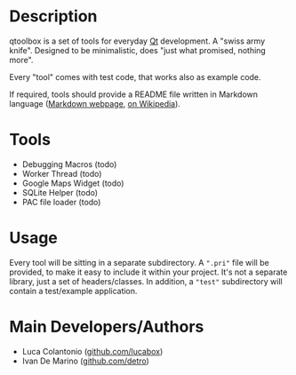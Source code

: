 # Description

qtoolbox is a set of tools for everyday [Qt](http://qt.nokia.com) development. A "swiss army knife".
Designed to be minimalistic, does "just what promised, nothing more".

Every "tool" comes with test code, that works also as example code.

If required, tools should provide a README file written in Markdown language ([Markdown webpage](http://daringfireball.net/projects/markdown/), [on Wikipedia](http://en.wikipedia.org/wiki/Markdown)).


# Tools

* Debugging Macros (todo)
* Worker Thread (todo)
* Google Maps Widget (todo)
* SQLite Helper (todo)
* PAC file loader (todo)


# Usage

Every tool will be sitting in a separate subdirectory.
A `".pri"` file will be provided, to make it easy to include it within your project. It's not a separate library, just a set of headers/classes.
In addition, a `"test"` subdirectory will contain a test/example application.

# Main Developers/Authors

* Luca Colantonio ([github.com/lucabox](http://github.com/lucabox))
* Ivan De Marino ([github.com/detro](http://github.com/detro))
